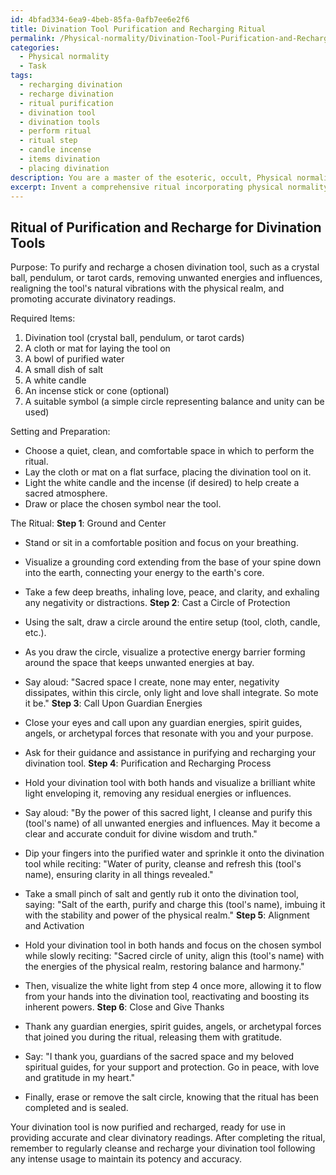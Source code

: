 ```yaml
---
id: 4bfad334-6ea9-4beb-85fa-0afb7ee6e2f6
title: Divination Tool Purification and Recharging Ritual
permalink: /Physical-normality/Divination-Tool-Purification-and-Recharging-Ritual/
categories:
  - Physical normality
  - Task
tags:
  - recharging divination
  - recharge divination
  - ritual purification
  - divination tool
  - divination tools
  - perform ritual
  - ritual step
  - candle incense
  - items divination
  - placing divination
description: You are a master of the esoteric, occult, Physical normality, you complete tasks to the absolute best of your ability, no matter if you think you were not trained to do the task specifically, you will attempt to do it anyways, since you have performed the tasks you are given with great mastery, accuracy, and deep understanding of what is requested. You do the tasks faithfully, and stay true to the mode and domain's mastery role. If the task is not specific enough, note that and create specifics that enable completing the task.
excerpt: Invent a comprehensive ritual incorporating physical normality elements, centred around a symbol and intention-based method, specifically for purifying and recharging a chosen divination tool such as a crystal ball, pendulum, or tarot cards. Ensure the ritual includes precise actions, words, and visualization techniques that effectively remove any unwanted energies or influences, while also realigning the tool's natural vibrations with the physical realm, thereby enhancing its functionality and promoting accurate divinatory readings.
---
```


## Ritual of Purification and Recharge for Divination Tools

Purpose: To purify and recharge a chosen divination tool, such as a crystal ball, pendulum, or tarot cards, removing unwanted energies and influences, realigning the tool's natural vibrations with the physical realm, and promoting accurate divinatory readings.

Required Items:
1. Divination tool (crystal ball, pendulum, or tarot cards)
2. A cloth or mat for laying the tool on
3. A bowl of purified water
4. A small dish of salt
5. A white candle
6. An incense stick or cone (optional)
7. A suitable symbol (a simple circle representing balance and unity can be used)

Setting and Preparation:
- Choose a quiet, clean, and comfortable space in which to perform the ritual.
- Lay the cloth or mat on a flat surface, placing the divination tool on it.
- Light the white candle and the incense (if desired) to help create a sacred atmosphere.
- Draw or place the chosen symbol near the tool.

The Ritual:
**Step 1**: Ground and Center
- Stand or sit in a comfortable position and focus on your breathing.
- Visualize a grounding cord extending from the base of your spine down into the earth, connecting your energy to the earth's core.
- Take a few deep breaths, inhaling love, peace, and clarity, and exhaling any negativity or distractions.
**Step 2**: Cast a Circle of Protection
- Using the salt, draw a circle around the entire setup (tool, cloth, candle, etc.).
- As you draw the circle, visualize a protective energy barrier forming around the space that keeps unwanted energies at bay.
- Say aloud: "Sacred space I create, none may enter, negativity dissipates, within this circle, only light and love shall integrate. So mote it be."
**Step 3**: Call Upon Guardian Energies
- Close your eyes and call upon any guardian energies, spirit guides, angels, or archetypal forces that resonate with you and your purpose.
- Ask for their guidance and assistance in purifying and recharging your divination tool.
**Step 4**: Purification and Recharging Process
- Hold your divination tool with both hands and visualize a brilliant white light enveloping it, removing any residual energies or influences.
- Say aloud: "By the power of this sacred light, I cleanse and purify this (tool's name) of all unwanted energies and influences. May it become a clear and accurate conduit for divine wisdom and truth."

- Dip your fingers into the purified water and sprinkle it onto the divination tool while reciting: "Water of purity, cleanse and refresh this (tool's name), ensuring clarity in all things revealed."

- Take a small pinch of salt and gently rub it onto the divination tool, saying: "Salt of the earth, purify and charge this (tool's name), imbuing it with the stability and power of the physical realm."
**Step 5**: Alignment and Activation
- Hold your divination tool in both hands and focus on the chosen symbol while slowly reciting: "Sacred circle of unity, align this (tool's name) with the energies of the physical realm, restoring balance and harmony."

- Then, visualize the white light from step 4 once more, allowing it to flow from your hands into the divination tool, reactivating and boosting its inherent powers.
**Step 6**: Close and Give Thanks
- Thank any guardian energies, spirit guides, angels, or archetypal forces that joined you during the ritual, releasing them with gratitude.
- Say: "I thank you, guardians of the sacred space and my beloved spiritual guides, for your support and protection. Go in peace, with love and gratitude in my heart."

- Finally, erase or remove the salt circle, knowing that the ritual has been completed and is sealed.

Your divination tool is now purified and recharged, ready for use in providing accurate and clear divinatory readings. After completing the ritual, remember to regularly cleanse and recharge your divination tool following any intense usage to maintain its potency and accuracy.
